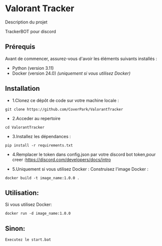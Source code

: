 # Valorant Tracker

Description du projet

TrackerBOT pour discord

## Prérequis

Avant de commencer, assurez-vous d'avoir les éléments suivants installés :

- Python (version 3.11)
- Docker (version 24.0) *(uniquement si vous utilisez Docker)*

## Installation

- 1.Clonez ce dépôt de code sur votre machine locale :

```shell
git clone https://github.com/CoverPark/ValorantTracker
```

- 2.Acceder au repertoire
```shell
cd ValorantTracker
```

- 3.Installez les dépendances :

```shell
pip install -r requirements.txt
```
- 4.Remplacer le token dans config.json par votre discord bot token,pour creer :https://discord.com/developers/docs/intro

- 5.Uniquement si vous utilisez Docker : Construisez l'image Docker :

```shell
docker build -t image_name:1.0.0 .
```

## Utilisation:

Si vous utilisez Docker:

```shell
docker run -d image_name:1.0.0
```

## Sinon:
```shell
Executez le start.bat
```
